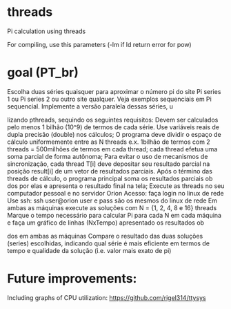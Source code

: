 # threads
Pi calculation using threads

For compiling, use this parameters (-lm if ld return error for pow)

# goal (PT_br)
Escolha duas séries quaisquer para aproximar o número pi do site Pi series 1 ou Pi series 2 ou outro
site qualquer. Veja exemplos sequenciais em Pi sequencial. Implemente a versão paralela dessas
séries, u

lizando pthreads, sequindo os seguintes requisitos:
Devem ser calculados pelo menos 1 bilhão (10^9) de termos de cada série.
Use variáveis reais de dupla precisão (double) nos cálculos;
O programa deve dividir o espaço de cálculo uniformemente entre as N threads
e.x. 1bilhão de termos com 2 threads = 500milhões de termos em cada thread;
cada thread efetua uma soma parcial de forma autônoma;
Para evitar o uso de mecanismos de sincronização, cada thread T[i] deve depositar seu
resultado parcial na posição result[i] de um vetor de resultados parciais.
Após o término das threads de cálculo, o programa principal soma os resultados parciais
ob
dos por elas e apresenta o resultado final na tela;
Execute as threads no seu computador pessoal e no servidor Orion
Acesso: faça login no linux de rede
Use ssh: ssh user@orion
user e pass são os mesmos do linux de rede
Em ambas as máquinas execute as soluções com N = {1, 2, 4, 8 e 16} threads
Marque o tempo necessário para calcular Pi para cada N em cada máquina e faça um gráfico
de linhas (NxTempo) apresentado os resultados ob

dos em ambas as máquinas
Compare o resultado das duas soluções (series) escolhidas, indicando qual série é mais
eficiente em termos de tempo e qualidade da solução (i.e. valor mais exato de pi)

# Future improvements:
Including graphs of CPU utilization:
https://github.com/rigel314/ttysys

